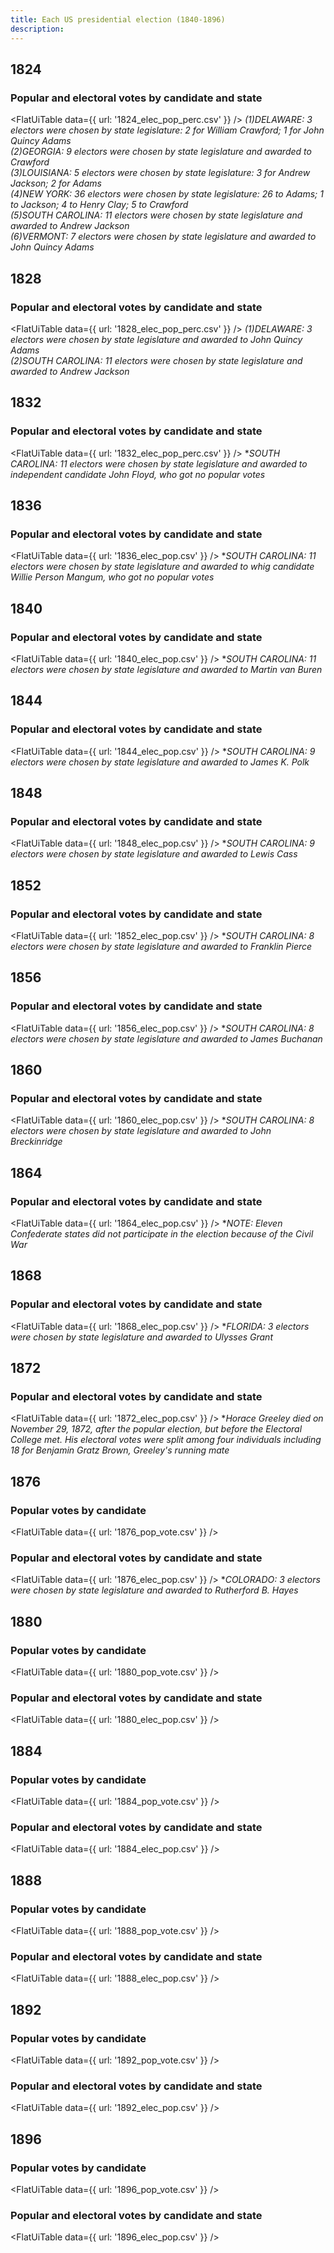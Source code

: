 ```yaml
---
title: Each US presidential election (1840-1896)
description: 
---
```


## 1824

### Popular and electoral votes by candidate and state

<FlatUiTable
  data={{
    url: '1824_elec_pop_perc.csv'
  }}
 />
*(1)DELAWARE: 3 electors were chosen by state legislature: 2 for William Crawford; 1 for John Quincy Adams<br />(2)GEORGIA: 9 electors were chosen by state legislature and awarded to Crawford<br />(3)LOUISIANA: 5 electors were chosen by state legislature: 3 for Andrew Jackson; 2 for Adams<br />(4)NEW YORK: 36 electors were chosen by state legislature: 26 to Adams; 1 to Jackson; 4 to Henry Clay; 5 to Crawford<br />(5)SOUTH CAROLINA: 11 electors were chosen by state legislature and awarded to Andrew Jackson<br />(6)VERMONT: 7 electors were chosen by state legislature and awarded to John Quincy Adams*

## 1828

### Popular and electoral votes by candidate and state

<FlatUiTable
  data={{
    url: '1828_elec_pop_perc.csv'
  }}
 />
*(1)DELAWARE: 3 electors were chosen by state legislature and awarded to John Quincy Adams<br />(2)SOUTH CAROLINA: 11 electors were chosen by state legislature and awarded to Andrew Jackson*

## 1832

### Popular and electoral votes by candidate and state

<FlatUiTable
  data={{
    url: '1832_elec_pop_perc.csv'
  }}
 />
**SOUTH CAROLINA: 11 electors were chosen by state legislature and awarded to independent candidate John Floyd, who got no popular votes*

## 1836

### Popular and electoral votes by candidate and state

<FlatUiTable
  data={{
    url: '1836_elec_pop.csv'
  }}
 />
**SOUTH CAROLINA: 11 electors were chosen by state legislature and awarded to whig candidate Willie Person Mangum, who got no popular votes*

## 1840

### Popular and electoral votes by candidate and state

<FlatUiTable
  data={{
    url: '1840_elec_pop.csv'
  }}
 />
**SOUTH CAROLINA: 11 electors were chosen by state legislature and awarded to Martin van Buren*

## 1844

### Popular and electoral votes by candidate and state

<FlatUiTable
  data={{
    url: '1844_elec_pop.csv'
  }}
 />
**SOUTH CAROLINA: 9 electors were chosen by state legislature and awarded to James K. Polk*

## 1848

### Popular and electoral votes by candidate and state

<FlatUiTable
  data={{
    url: '1848_elec_pop.csv'
  }}
 />
**SOUTH CAROLINA: 9 electors were chosen by state legislature and awarded to Lewis Cass*

## 1852

### Popular and electoral votes by candidate and state

<FlatUiTable
  data={{
    url: '1852_elec_pop.csv'
  }}
 />
**SOUTH CAROLINA: 8 electors were chosen by state legislature and awarded to Franklin Pierce*

## 1856

### Popular and electoral votes by candidate and state

<FlatUiTable
  data={{
    url: '1856_elec_pop.csv'
  }}
 />
**SOUTH CAROLINA: 8 electors were chosen by state legislature and awarded to James Buchanan*

## 1860

### Popular and electoral votes by candidate and state

<FlatUiTable
  data={{
    url: '1860_elec_pop.csv'
  }}
 />
**SOUTH CAROLINA: 8 electors were chosen by state legislature and awarded to John Breckinridge*

## 1864

### Popular and electoral votes by candidate and state

<FlatUiTable
  data={{
    url: '1864_elec_pop.csv'
  }}
 />
**NOTE: Eleven Confederate states did not participate in the election because of the Civil War*

## 1868

### Popular and electoral votes by candidate and state

<FlatUiTable
  data={{
    url: '1868_elec_pop.csv'
  }}
 />
**FLORIDA: 3 electors were chosen by state legislature and awarded to Ulysses Grant*

## 1872

### Popular and electoral votes by candidate and state

<FlatUiTable
  data={{
    url: '1872_elec_pop.csv'
  }}
 />
**Horace Greeley died on November 29, 1872, after the popular election, but before the Electoral College met. His electoral votes were split among four individuals including 18 for Benjamin Gratz Brown, Greeley's running mate*

## 1876

### Popular votes by candidate

<FlatUiTable
  data={{
    url: '1876_pop_vote.csv'
  }}
 />

### Popular and electoral votes by candidate and state

<FlatUiTable
  data={{
    url: '1876_elec_pop.csv'
  }}
 />
**COLORADO: 3 electors were chosen by state legislature and awarded to Rutherford B. Hayes*

## 1880

### Popular votes by candidate

<FlatUiTable
  data={{
    url: '1880_pop_vote.csv'
  }}
 />

### Popular and electoral votes by candidate and state

<FlatUiTable
  data={{
    url: '1880_elec_pop.csv'
  }}
 />

## 1884

### Popular votes by candidate

<FlatUiTable
  data={{
    url: '1884_pop_vote.csv'
  }}
 />

### Popular and electoral votes by candidate and state

<FlatUiTable
  data={{
    url: '1884_elec_pop.csv'
  }}
 />

## 1888

### Popular votes by candidate

<FlatUiTable
  data={{
    url: '1888_pop_vote.csv'
  }}
 />

### Popular and electoral votes by candidate and state

<FlatUiTable
  data={{
    url: '1888_elec_pop.csv'
  }}
 />

## 1892

### Popular votes by candidate

<FlatUiTable
  data={{
    url: '1892_pop_vote.csv'
  }}
 />

### Popular and electoral votes by candidate and state

<FlatUiTable
  data={{
    url: '1892_elec_pop.csv'
  }}
 />

## 1896

### Popular votes by candidate

<FlatUiTable
  data={{
    url: '1896_pop_vote.csv'
  }}
 />

### Popular and electoral votes by candidate and state

<FlatUiTable
  data={{
    url: '1896_elec_pop.csv'
  }}
 />

